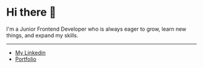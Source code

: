# Hi there 👋
I'm a Junior Frontend Developer who is always eager to grow, learn new things, and expand my skills.

*** 
* [My Linkedin](https://www.linkedin.com/in/alexander-lind-2b2934199)
* [Portfolio](https://alexanderlind.vercel.app/)
